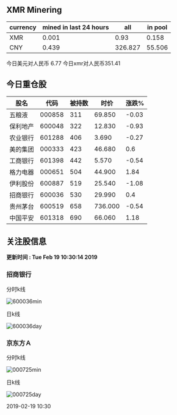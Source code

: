 ## XMR Minering

|currency|mined in last 24 hours|all|in pool|
|---|---|---|---|
|XMR|0.001|0.93|0.158|
|CNY|0.439|326.827|55.506|

今日美元对人民币 6.77	今日xmr对人民币351.41


## 今日重仓股 

|股名|代码|被持数|时价|涨跌%|
|---|---|---|---|---|
|五粮液|000858|311|69.850|-0.03|
|保利地产|600048|322|12.830|-0.93|
|农业银行|601288|406|3.690|-0.27|
|美的集团|000333|423|46.680|0.6|
|工商银行|601398|442|5.570|-0.54|
|格力电器|000651|504|44.900|1.84|
|伊利股份|600887|519|25.540|-1.08|
|招商银行|600036|530|29.990|0.4|
|贵州茅台|600519|658|736.000|-0.54|
|中国平安|601318|690|66.060|1.18|

## 关注股信息
**更新时间 : Tue Feb 19 10:30:14 2019**
### 招商银行 
分时k线

![600036min](http://image.sinajs.cn/newchart/min/n/sh600036.gif)

日k线

![600036day](http://image.sinajs.cn/newchart/daily/n/sh600036.gif)

### 京东方Ａ 
分时k线

![000725min](http://image.sinajs.cn/newchart/min/n/sz000725.gif)

日k线

![000725day](http://image.sinajs.cn/newchart/daily/n/sz000725.gif)

2019-02-19 10:30